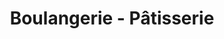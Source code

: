 ---
title: "Boulangerie - Pâtisserie"
url: /saint-savinien/boulangerie-patisserie/
shop: Bäckerei
---